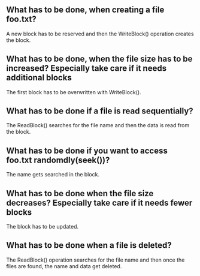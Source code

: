 ## What has to be done, when creating a file foo.txt?
A new block has to be reserved and then the WriteBlock() operation creates the block.

## What has to be done, when the file size has to be increased? Especially take care if it needs additional blocks
The first block has to be overwritten with WriteBlock().

## What has to be done if a file is read sequentially?
The ReadBlock() searches for the file name and then the data is read from the block.

## What has to be done if you want to access foo.txt randomdly(seek())?
The name gets searched in the block.

## What has to be done when the file size decreases? Especially take care if it needs fewer blocks
The block has to be updated.

## What has to be done when a file is deleted?
The ReadBlock() operation searches for the file name and then once the flies are found, the name and data get deleted.
